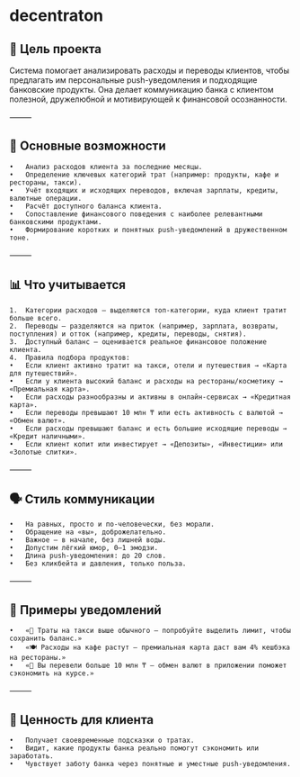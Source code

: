 # decentraton

## 🎯 Цель проекта

Система помогает анализировать расходы и переводы клиентов, чтобы предлагать им персональные push-уведомления и подходящие банковские продукты.
Она делает коммуникацию банка с клиентом полезной, дружелюбной и мотивирующей к финансовой осознанности.

⸻

## 🔑 Основные возможности
	•	Анализ расходов клиента за последние месяцы.
	•	Определение ключевых категорий трат (например: продукты, кафе и рестораны, такси).
	•	Учёт входящих и исходящих переводов, включая зарплаты, кредиты, валютные операции.
	•	Расчёт доступного баланса клиента.
	•	Сопоставление финансового поведения с наиболее релевантными банковскими продуктами.
	•	Формирование коротких и понятных push-уведомлений в дружественном тоне.

⸻

## 📊 Что учитывается
	1.	Категории расходов — выделяются топ-категории, куда клиент тратит больше всего.
	2.	Переводы — разделяются на приток (например, зарплата, возвраты, поступления) и отток (например, кредиты, переводы, снятия).
	3.	Доступный баланс — оценивается реальное финансовое положение клиента.
	4.	Правила подбора продуктов:
	•	Если клиент активно тратит на такси, отели и путешествия → «Карта для путешествий».
	•	Если у клиента высокий баланс и расходы на рестораны/косметику → «Премиальная карта».
	•	Если расходы разнообразны и активны в онлайн-сервисах → «Кредитная карта».
	•	Если переводы превышают 10 млн ₸ или есть активность с валютой → «Обмен валют».
	•	Если расходы превышают баланс и есть большие исходящие переводы → «Кредит наличными».
	•	Если клиент копит или инвестирует → «Депозиты», «Инвестиции» или «Золотые слитки».

⸻

## 🗣️ Стиль коммуникации
	•	На равных, просто и по-человечески, без морали.
	•	Обращение на «вы», доброжелательно.
	•	Важное — в начале, без лишней воды.
	•	Допустим лёгкий юмор, 0–1 эмодзи.
	•	Длина push-уведомления: до 20 слов.
	•	Без кликбейта и давления, только польза.

⸻

## 📱 Примеры уведомлений
	•	«🚕 Траты на такси выше обычного — попробуйте выделить лимит, чтобы сохранить баланс.»
	•	«🍽️ Расходы на кафе растут — премиальная карта даст вам 4% кешбэка на рестораны.»
	•	«💱 Вы перевели больше 10 млн ₸ — обмен валют в приложении поможет сэкономить на курсе.»

⸻

## 🌟 Ценность для клиента
	•	Получает своевременные подсказки о тратах.
	•	Видит, какие продукты банка реально помогут сэкономить или заработать.
	•	Чувствует заботу банка через понятные и уместные push-уведомления.
